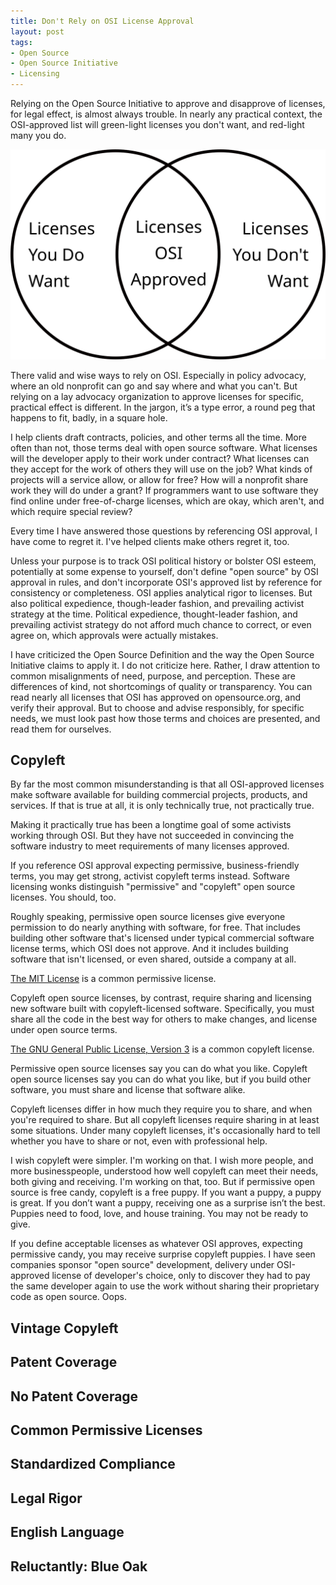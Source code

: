 ```yaml
---
title: Don't Rely on OSI License Approval
layout: post
tags:
- Open Source
- Open Source Initiative
- Licensing
---
```


Relying on the Open Source Initiative to approve and disapprove of licenses, for legal effect, is almost always trouble.  In nearly any practical context, the OSI-approved list will green-light licenses you don't want, and red-light many you do.

![Venn Diagram](/images/want-osi-do-not-want.svg)

There valid and wise ways to rely on OSI. Especially in policy advocacy, where an old nonprofit can go and say where and what you can't.  But relying on a lay advocacy organization to approve licenses for specific, practical effect is different.  In the jargon, it’s a type error, a round peg that happens to fit, badly, in a square hole.

I help clients draft contracts, policies, and other terms all the time.  More often than not, those terms deal with open source software.  What licenses will the developer apply to their work under contract?  What licenses can they accept for the work of others they will use on the job?  What kinds of projects will a service allow, or allow for free?  How will a nonprofit share work they will do under a grant?  If programmers want to use software they find online under free-of-charge licenses, which are okay, which aren't, and which require special review?

Every time I have answered those questions by referencing OSI approval, I have come to regret it.  I've helped clients make others regret it, too.

Unless your purpose is to track OSI political history or bolster OSI esteem, potentially at some expense to yourself, don't define "open source" by OSI approval in rules, and don't incorporate OSI's approved list by reference for consistency or completeness.  OSI applies analytical rigor to licenses.  But also political expedience, though-leader fashion, and prevailing activist strategy at the time.  Political expedience, thought-leader fashion, and prevailing activist strategy do not afford much chance to correct, or even agree on, which approvals were actually mistakes.

I have criticized the Open Source Definition and the way the Open Source Initiative claims to apply it.  I do not criticize here.  Rather, I draw attention to common misalignments of need, purpose, and perception.  These are differences of kind, not shortcomings of quality or transparency.  You can read nearly all licenses that OSI has approved on opensource.org, and verify their approval.  But to choose and advise responsibly, for specific needs, we must look past how those terms and choices are presented, and read them for ourselves.

## Copyleft

By far the most common misunderstanding is that all OSI-approved licenses make software available for building commercial projects, products, and services.  If that is true at all, it is only technically true, not practically true.

Making it practically true has been a longtime goal of some activists working through OSI.  But they have not succeeded in convincing the software industry to meet requirements of many licenses approved.

If you reference OSI approval expecting permissive, business-friendly terms, you may get strong, activist copyleft terms instead.  Software licensing wonks distinguish "permissive" and "copyleft" open source licenses.  You should, too.

Roughly speaking, permissive open source licenses give everyone permission to do nearly anything with software, for free.  That includes building other software that's licensed under typical commercial software license terms, which OSI does not approve.  And it includes building software that isn't licensed, or even shared, outside a company at all.

[The MIT License](https://opensource.org/licenses/MIT) is a common permissive license.

Copyleft open source licenses, by contrast, require sharing and licensing new software built with copyleft-licensed software.  Specifically, you must share all the code in the best way for others to make changes, and license under open source terms.

[The GNU General Public License, Version 3](https://opensource.org/licenses/GPL-3.0) is a common copyleft license.

Permissive open source licenses say you can do what you like.  Copyleft open source licenses say you can do what you like, but if you build other software, you must share and license that software alike.

Copyleft licenses differ in how much they require you to share, and when you're required to share.  But all copyleft licenses require sharing in at least some situations.  Under many copyleft licenses, it's occasionally hard to tell whether you have to share or not, even with professional help.

I wish copyleft were simpler.  I'm working on that.  I wish more people, and more businesspeople, understood how well copyleft can meet their needs, both giving and receiving.  I'm working on that, too.  But if permissive open source is free candy, copyleft is a free puppy.  If you want a puppy, a puppy is great.  If you don’t want a puppy, receiving one as a surprise isn’t the best.  Puppies need to food, love, and house training. You may not be ready to give.

If you define acceptable licenses as whatever OSI approves, expecting permissive candy, you may receive surprise copyleft puppies.  I have seen companies sponsor "open source" development, delivery under OSI-approved license of developer's choice, only to discover they had to pay the same developer again to use the work without sharing their proprietary code as open source.  Oops.

## Vintage Copyleft

<!--GPLv2 best known-->

<!--Knowledge percolates slowly.  We're working on that together as you read!-->

## Patent Coverage

<!--MIT, BSD-->

<!--UPL-->

## No Patent Coverage

<!--CC0, PD, Bernstein et al., don't roll your own crypto, SQLite-->

## Common Permissive Licenses

<!--diff Blue Oak and OSI-->

## Standardized Compliance

<!--CPAL, badgeware, BSD variants galore-->

<!--changes notices, patch files, name protections-->

## Legal Rigor

<!--Fair-->

## English Language

<!--LiLiQ-->

## Reluctantly: Blue Oak

<!--permissive list, ratings-->

<!--copyleft family tree-->